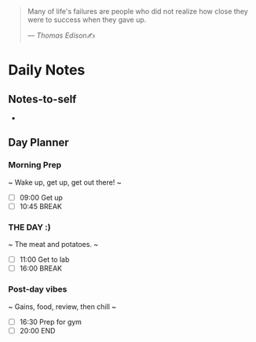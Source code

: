 > Many of life's failures are people who did not realize how close they were to success when they gave up.
>
> &mdash; <cite>Thomas Edison</cite>✍️

# Daily Notes
## Notes-to-self
- 

## Day Planner
### Morning Prep
~
Wake up, get up, get out there!
~
- [ ] 09:00 Get up
- [ ] 10:45 BREAK

### THE DAY :)
~
The meat and potatoes.
~
- [ ] 11:00 Get to lab
- [ ] 16:00 BREAK

### Post-day vibes
~
Gains, food, review, then chill
~
- [ ] 16:30 Prep for gym
- [ ] 20:00 END